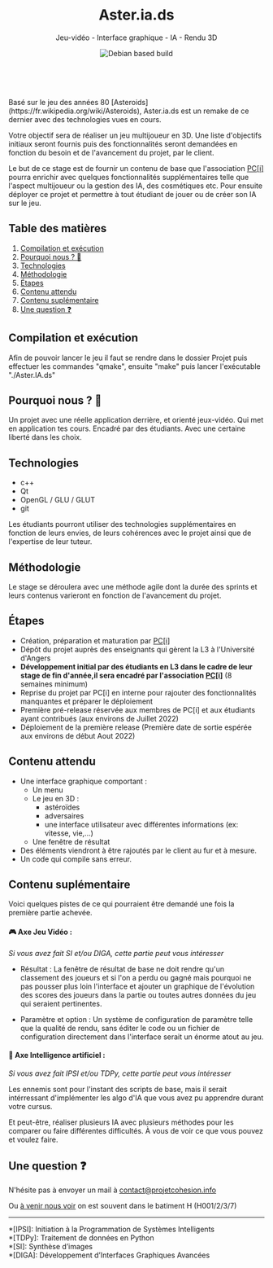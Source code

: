 <div align="center">
	<h1> Aster.ia.ds </h1>

<p align="center">
	Jeu-vidéo - Interface graphique - IA - Rendu 3D
</p>

![Debian based build](https://github.com/pci-ua/Aster.ia.ds/actions/workflows/debian-build.yml/badge.svg)

<h2 size="1" margin="0"><h6>⠀</h6></h2>
	
</div>
Basé sur le jeu des années 80 [Asteroids](https://fr.wikipedia.org/wiki/Asteroids),
Aster.ia.ds est un remake de ce dernier avec des technologies vues en cours.

Votre objectif sera de réaliser un jeu multijoueur en 3D. Une liste d'objectifs initiaux seront fournis puis des fonctionnalités seront demandées en fonction du besoin et de l'avancement du projet, par le client.

Le but de ce stage est de fournir un contenu de base que l'association [PC[i]](https://projetcohesion.info) pourra enrichir avec quelques fonctionnalités supplémentaires telle que l'aspect multijoueur ou la gestion des IA, des cosmétiques etc. Pour ensuite déployer ce projet et permettre à tout étudiant de jouer ou de créer son IA sur le jeu.

## Table des matières
1. [Compilation et exécution](#compilation-et-exécution)
2. [Pourquoi nous ? 🤔](#pourquoi-nous--)
3. [Technologies](#technologies)
4. [Méthodologie](#méthodologie)
5. [Étapes](#étapes)
6. [Contenu attendu](#contenu-attendu)
7. [Contenu suplémentaire](#contenu-suplémentaire)
8. [Une question ❓](#une-question-)

## Compilation et exécution

Afin de pouvoir lancer le jeu il faut se rendre dans le
dossier Projet puis effectuer les commandes "qmake",
ensuite "make" puis lancer l'exécutable "./Aster.IA.ds" 

## Pourquoi nous ? 🤔

 Un projet avec une réelle application derrière, et orienté jeux-vidéo.
 Qui met en application tes cours. Encadré par des étudiants.
 Avec une certaine liberté dans les choix.

## Technologies

 - c++
 - Qt
 - OpenGL / GLU / GLUT
 - git

Les étudiants pourront utiliser des technologies supplémentaires en fonction de leurs envies, de leurs cohérences avec le projet ainsi que de l'expertise de leur tuteur.

## Méthodologie

Le stage se déroulera avec une méthode agile dont la durée des sprints et leurs contenus varieront en fonction de l'avancement du projet. 

## Étapes

 - Création, préparation et maturation par [PC[i]](https://projetcohesion.info)
 - Dépôt du projet auprès des enseignants qui gèrent la L3 à l'Université d'Angers
 - **Développement initial par des étudiants en L3 dans le cadre de leur stage de fin d'année,il sera encadré par l'association [PC[i]](https://projetcohesion.info)** (8 semaines minimum)
 - Reprise du projet par PC[i] en interne pour rajouter des fonctionnalités manquantes et préparer le déploiement
 - Première pré-release réservée aux membres de PC[i] et aux étudiants ayant contribués (aux environs de Juillet 2022)
 - Déploiement de la première release (Première date de sortie espérée aux environs de début Aout 2022)
 
## Contenu attendu

  - Une interface graphique comportant :
    - Un menu
    - Le jeu en 3D :
		- astéroïdes
		- adversaires
		- une interface utilisateur avec différentes informations (ex: vitesse, vie,...)
    - Une fenêtre de résultat
  - Des éléments viendront à être rajoutés par le client au fur et à mesure.
  - Un code qui compile sans erreur.

## Contenu suplémentaire

Voici quelques pistes de ce qui pourraient être demandé une fois la première partie achevée.

#### 🎮 Axe Jeu Vidéo :
*Si vous avez fait SI et/ou DIGA, cette partie peut vous intéresser*

 - Résultat :
 	La fenêtre de résultat de base ne doit rendre qu'un classement des joueurs et si l'on a perdu ou gagné
 	mais pourquoi ne pas pousser plus loin l'interface et ajouter un graphique de l'évolution des scores des joueurs dans la partie	ou toutes autres données du jeu qui seraient pertinentes.


 - Paramètre et option :
 	Un système de configuration de paramètre telle que la qualité de rendu, sans éditer le code ou un fichier de configuration
	directement dans l'interface serait un énorme atout au jeu.
   
   
#### 🧠 Axe Intelligence artificiel :
*Si vous avez fait IPSI et/ou TDPy, cette partie peut vous intéresser*

Les ennemis sont pour l'instant des scripts de base,
mais il serait intérressant d'implémenter les algo d'IA que vous avez pu apprendre durant votre cursus.

Et peut-être, réaliser plusieurs IA avec plusieurs méthodes pour les comparer ou faire différentes difficultés.
À vous de voir ce que vous pouvez et voulez faire.

## Une question ❓

N'hésite pas à envoyer un mail à contact@projetcohesion.info

Ou [à venir nous voir](https://projetcohesion.info/a-propos/#bureau) on est souvent dans le batiment H (H001/2/3/7)


<hr/>
*[IPSI]: Initiation à la Programmation de Systèmes Intelligents <br/>
*[TDPy]: Traitement de données en Python <br/>
*[SI]: Synthèse d’images <br/>
*[DIGA]:  Développement d’Interfaces Graphiques Avancées <br/>
